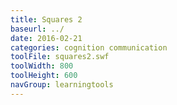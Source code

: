 ```yaml
---
title: Squares 2
baseurl: ../
date: 2016-02-21
categories: cognition communication
toolFile: squares2.swf
toolWidth: 800
toolHeight: 600
navGroup: learningtools
---
```

